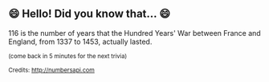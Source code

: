 ## :smile: Hello! Did you know that... :smile:
116 is the number of years that the Hundred Years' War between France and England, from 1337 to 1453, actually lasted.

<sup>(come back in 5 minutes for the next trivia)</sup>


<sup>Credits: http://numbersapi.com</sup>
